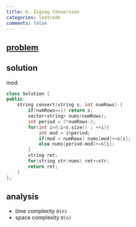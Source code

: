 ```yaml
---
title: 6. Zigzag Conversion
categories: leetcode
comments: false
---
```

## [problem](https://leetcode.com/problems/zigzag-conversion/)
## solution
mod
```c++
class Solution {
public:
    string convert(string s, int numRows) {
        if(numRows==1) return s;
        vector<string> nums(numRows);
        int period = 2*numRows-2;
        for(int i=0;i<s.size() ; ++i){
            int mod = i%period;
            if(mod < numRows) nums[mod]+=s[i];
            else nums[period-mod]+=s[i];
        }
        string ret;
        for(string str:nums) ret+=str;
        return ret;
    }
};
```
## analysis
- time complexity `O(n)`
- space complexity `O(n)`

